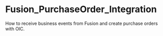 # Fusion_PurchaseOrder_Integration
How to receive business events from Fusion and create purchase orders with OIC. 
